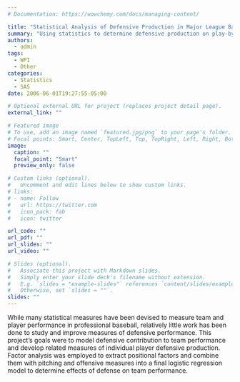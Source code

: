 ```yaml
---
# Documentation: https://wowchemy.com/docs/managing-content/

title: "Statistical Analysis of Defensive Production in Major League Baseball"
summary: "Using statistics to determine defensive production on play-by-play data."
authors: 
  - admin
tags: 
  - WPI
  - Other
categories: 
  - Statistics
  - SAS
date: 2006-06-01T19:27:55-05:00

# Optional external URL for project (replaces project detail page).
external_link: ""

# Featured image
# To use, add an image named `featured.jpg/png` to your page's folder.
# Focal points: Smart, Center, TopLeft, Top, TopRight, Left, Right, BottomLeft, Bottom, BottomRight.
image:
  caption: ""
  focal_point: "Smart"
  preview_only: false

# Custom links (optional).
#   Uncomment and edit lines below to show custom links.
# links:
# - name: Follow
#   url: https://twitter.com
#   icon_pack: fab
#   icon: twitter

url_code: ""
url_pdf: ""
url_slides: ""
url_video: ""

# Slides (optional).
#   Associate this project with Markdown slides.
#   Simply enter your slide deck's filename without extension.
#   E.g. `slides = "example-slides"` references `content/slides/example-slides.md`.
#   Otherwise, set `slides = ""`.
slides: ""
---
```


While many statistical measures have been devised to measure team and player performance in professional baseball, relatively little work has been done to study and improve measures of defensive performance. This project’s goals were to model defensive contribution to team performance and develop related measures of individual player defensive production. Factor analysis was employed to extract positional factors and combine them with pitching and offensive measures into a final logistic regression model to determine effects of defense on team performance.